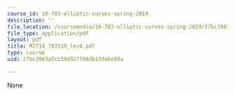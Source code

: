 ```yaml
---
course_id: 18-783-elliptic-curves-spring-2019
description: ''
file_location: /coursemedia/18-783-elliptic-curves-spring-2019/27bc3983a5cc59d927f08db11da6e89a_MIT18_783S19_lec6.pdf
file_type: application/pdf
layout: pdf
title: MIT18_783S19_lec6.pdf
type: course
uid: 27bc3983a5cc59d927f08db11da6e89a

---
```

None